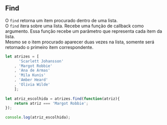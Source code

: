 ## Find

O `find` retorna um item procurado dentro de uma lista.  
O `find` itera sobre uma lista. Recebe uma função de callback como argumento. Essa função recebe um parâmetro que representa 
cada item da lista.  
Mesmo se o item procurado aparecer duas vezes na lista, somente será retornado o primeiro item correspondente.



```js
let atrizes = [
      'Scarlett Johansson'
    , 'Margot Robbie'
    , 'Ana de Armas'
    , 'Mila Kunis'
    , 'Amber Heard'
    , 'Olivia Wilde'
    ];
    
let atriz_escolhida = atrizes.find(function(atriz){
    return atriz === 'Margot Robbie';
});
    
console.log(atriz_escolhida);
```
